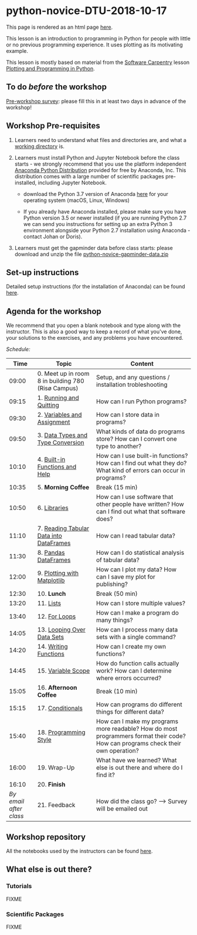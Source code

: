 # python-novice-DTU-2018-10-17

This page is rendered as an html page [here](https://hjelmj.github.io/python-novice-DTU-2018-10-17/).

This lesson is an introduction to programming in Python for people with little or no previous programming experience. It uses plotting as its motivating example.
 
This lesson is mostly based on material from the [Software Carpentry](https://software-carpentry.org/) lesson [Plotting and Programming in Python](https://swcarpentry.github.io/python-novice-gapminder/).


## To do *before* the workshop
[Pre-workshop survey](https://docs.google.com/forms/d/e/1FAIpQLSdh6y849ImfnA3RLCHRmPiLBFM1-ju4DtZfG7TPKc2g2dXmIA/viewform): please fill this in at least two days in advance of the workshop!


## Workshop Pre-requisites

1. Learners need to understand what files and directories are, and what a [working directory](https://en.wikipedia.org/wiki/Working_directory) is.

2. Learners must install Python and Jupyter Notebook before the class starts - we strongly recommend that you use the platform independent [Anaconda Python Distribution](https://www.anaconda.com/distribution/) provided for free by Anaconda, Inc. This distribution comes with a large number of scientific packages pre-installed, including Jupyter Notebook.

    * download the Python 3.7 version of Anaconda [here](https://www.anaconda.com/download/) for your operating system (macOS, Linux, Windows)

    * If you already have Anaconda installed, please make sure you have Python version 3.5 or newer installed (if you are running Python 2.7 we can send you instructions for setting up an extra Python 3 environment alongside your Python 2.7 installation using Anaconda - contact Johan or Doris).

3. Learners must get the gapminder data before class starts: please download and unzip the file [python-novice-gapminder-data.zip](https://files.dtu.dk/u/4iVV-a8lVf_wJVX4/python-novice-gapminder-data.zip?l)


## Set-up instructions 

Detailed setup instructions (for the installation of Anaconda) can be found [here](https://swcarpentry.github.io/python-novice-gapminder/setup/).


## Agenda for the workshop
We recommend that you open a blank notebook and type along with the instructor. 
This is also a good way to keep a record of what you've done, your solutions to the exercises, and any problems you have encountered.

*Schedule:*

| Time | Topic | Content |
|-------------------------------------------------|--------------------------------------------------------------------------------------------------------------------------------|------------------------------------------------------------------------------------------------------------------------------------|
| 09:00 | 0. Meet up in room 8 in building 780 (Risø Campus)	 | Setup, and any questions / installation trobleshooting |
| 09:15 | 1. [Running and Quitting](https://swcarpentry.github.io/python-novice-gapminder/01-run-quit/index.html)	 | How can I run Python programs? |
| 09:30 | 2. [Variables and Assignment](https://swcarpentry.github.io/python-novice-gapminder/02-variables/index.html) | How can I store data in programs? |
| 09:50 | 3. [Data Types and Type Conversion](https://swcarpentry.github.io/python-novice-gapminder/03-types-conversion/index.html)	 | What kinds of data do programs store?   How can I convert one type to another? |
| 10:10 | 4. [Built-in Functions and Help](https://swcarpentry.github.io/python-novice-gapminder/04-built-in/index.html) | How can I use built-in functions?   How can I find out what they do?   What kind of errors can occur in programs? |
| 10:35 | 5. **Morning Coffee**	 | Break (15 min) |
| 10:50 | 6. [Libraries](https://swcarpentry.github.io/python-novice-gapminder/06-libraries/index.html) | How can I use software that other people have written?   How can I find out what that software does? |
| 11:10 | 7. [Reading Tabular Data into DataFrames](https://swcarpentry.github.io/python-novice-gapminder/07-reading-tabular/index.html) | How can I read tabular data? |
| 11:30 | 8. [Pandas DataFrames](https://swcarpentry.github.io/python-novice-gapminder/08-data-frames/index.html) | How can I do statistical analysis of tabular data? |
| 12:00 | 9. [Plotting with Matplotlib](https://swcarpentry.github.io/python-novice-gapminder/09-plotting/index.html) | How can I plot my data?   How can I save my plot for publishing? |
| 12:30 | 10. **Lunch**	 | Break (50 min) |
| 13:20 | 11. [Lists](https://swcarpentry.github.io/python-novice-gapminder/11-lists/index.html) | How can I store multiple values? |
| 13:40 | 12. [For Loops](https://swcarpentry.github.io/python-novice-gapminder/12-for-loops/index.html)	 | How can I make a program do many things? |
| 14:05 | 13. [Looping Over Data Sets](https://swcarpentry.github.io/python-novice-gapminder/13-looping-data-sets/index.html)		  | How can I process many data sets with a single command? |
| 14:20 | 14. [Writing Functions](https://swcarpentry.github.io/python-novice-gapminder/14-writing-functions/index.html) | How can I create my own functions? |
| 14:45 | 15. [Variable Scope](https://swcarpentry.github.io/python-novice-gapminder/15-scope/index.html)	 | How do function calls actually work? How can I determine where errors occurred? |
| 15:05 | 16. **Afternoon Coffee** | Break (10 min) |
| 15:15 | 17. [Conditionals](https://swcarpentry.github.io/python-novice-gapminder/17-conditionals/index.html)	 | How can programs do different things for different data? |
| 15:40 | 18. [Programming Style](https://swcarpentry.github.io/python-novice-gapminder/18-style/index.html)	 | How can I make my programs more readable?   How do most programmers format their code? How can programs check their own operation? |
| 16:00 | 19. Wrap-Up	 | What have we learned?   What else is out there and where do I find it? |
| 16:10 | 20. **Finish** |  |
| *By email after class* | 21. Feedback | How did the class go? --> Survey will be emailed out |

 
## Workshop repository

All the notebooks used by the instructors can be found [here](https://github.com/hjelmj/python-novice-DTU-2018-10-17).

## What else is out there?

### Tutorials

FIXME

### Scientific Packages

FIXME
